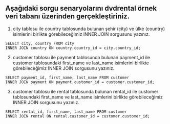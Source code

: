 ## Aşağıdaki sorgu senaryolarını dvdrental örnek veri tabanı üzerinden gerçekleştiriniz.

1. city tablosu ile country tablosunda bulunan şehir (city) ve ülke (country) isimlerini birlikte görebileceğimiz INNER JOIN sorgusunu yazınız.
```
SELECT city, country FROM city
INNER JOIN country ON country.country_id = city.country_id;
```

2. customer tablosu ile payment tablosunda bulunan payment_id ile customer tablosundaki first_name ve last_name isimlerini birlikte görebileceğimiz INNER JOIN sorgusunu yazınız.
```
SELECT payment_id, first_name, last_name FROM customer
INNER JOIN payment ON payment.customer_id = customer.customer_id;
```

3. customer tablosu ile rental tablosunda bulunan rental_id ile customer tablosundaki first_name ve last_name isimlerini birlikte görebileceğimiz INNER JOIN sorgusunu yazınız.
```
SELECT rental_id, first_name, last_name FROM customer
INNER JOIN rental ON rental.customer_id = customer.customer_id;
```
